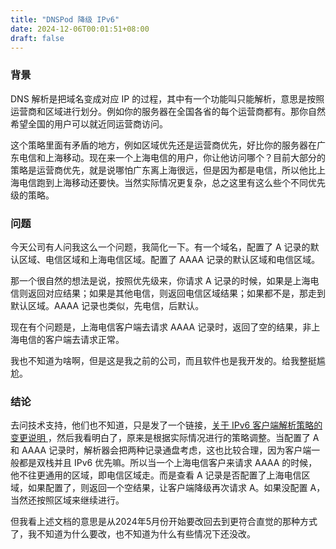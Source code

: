 ```yaml
---
title: "DNSPod 降级 IPv6"
date: 2024-12-06T00:01:51+08:00
draft: false
---
```


### 背景
DNS 解析是把域名变成对应 IP 的过程，其中有一个功能叫只能解析，意思是按照运营商和区域进行划分。例如你的服务器在全国各省的每个运营商都有。那你自然希望全国的用户可以就近同运营商访问。

这个策略里面有矛盾的地方，例如区域优先还是运营商优先，好比你的服务器在广东电信和上海移动。现在来一个上海电信的用户，你让他访问哪个？目前大部分的策略是运营商优先，就是说哪怕广东离上海很远，但是因为都是电信，所以他比上海电信跑到上海移动还要快。当然实际情况更复杂，总之这里有这么些个不同优先级的策略。

### 问题
今天公司有人问我这么一个问题，我简化一下。有一个域名，配置了 A 记录的默认区域、电信区域和上海电信区域。配置了 AAAA 记录的默认区域和电信区域。

那一个很自然的想法是说，按照优先级来，你请求 A 记录的时候，如果是上海电信则返回对应结果；如果是其他电信，则返回电信区域结果；如果都不是，那走到默认区域。AAAA 记录也类似，先电信，后默认。

现在有个问题是，上海电信客户端去请求 AAAA 记录时，返回了空的结果，非上海电信的客户端去请求正常。

我也不知道为啥啊，但是这是我之前的公司，而且软件也是我开发的。给我整挺尴尬。

### 结论
去问技术支持，他们也不知道，只是发了一个链接，[关于 IPv6 客户端解析策略的变更说明
](https://docs.dnspod.cn/notices/ipv6-line-adjust/)，然后我看明白了，原来是根据实际情况进行的策略调整。当配置了 A 和 AAAA 记录时，解析器会把两种记录通盘考虑，这也比较合理，因为客户端一般都是双栈并且 IPv6 优先嘛。所以当一个上海电信客户来请求 AAAA 的时候，他不往更通用的区域，即电信区域走。而是查看 A 记录是否配置了上海电信区域，如果配置了，则返回一个空结果，让客户端降级再次请求 A。如果没配置 A，当然还按照区域来继续进行。

但我看上述文档的意思是从2024年5月份开始要改回去到更符合直觉的那种方式了，我不知道为什么要改，也不知道为什么有些情况下还没改。
